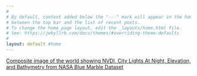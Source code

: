 ```yaml
---
#
# By default, content added below the "---" mark will appear in the home page
# between the top bar and the list of recent posts.
# To change the home page layout, edit the _layouts/home.html file.
# See: https://jekyllrb.com/docs/themes/#overriding-theme-defaults
#
layout: default #home
---
```

[Composite image of the world showing NVDI, City Lights At Night, Elevation, and Bathymetry from NASA Blue Marble Dataset]({{site.url}}images/2022-11-20/NDVIWORLD.jpg "NDVIWORLD")
